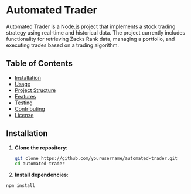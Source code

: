 # Automated Trader

Automated Trader is a Node.js project that implements a stock trading strategy using real-time and historical data. The project currently includes functionality for retrieving Zacks Rank data, managing a portfolio, and executing trades based on a trading algorithm.

## Table of Contents

- [Installation](#installation)
- [Usage](#usage)
- [Project Structure](#project-structure)
- [Features](#features)
- [Testing](#testing)
- [Contributing](#contributing)
- [License](#license)

## Installation

1. **Clone the repository**:
   ```bash
   git clone https://github.com/yourusername/automated-trader.git
   cd automated-trader

2.	**Install dependencies**:
  ```bash
 npm install
